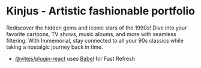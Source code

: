 # Kinjus - Artistic fashionable portfolio

Rediscover the hidden gems and iconic stars of the 1990s! Dive into your favorite cartoons, TV shows, music albums, and more with seamless filtering. With Immemorial, stay connected to all your 90s classics while taking a nostalgic journey back in time.

- [@vitejs/plugin-react](https://github.com/vitejs/vite-plugin-react/blob/main/packages/plugin-react/README.md) uses [Babel](https://babeljs.io/) for Fast Refresh

